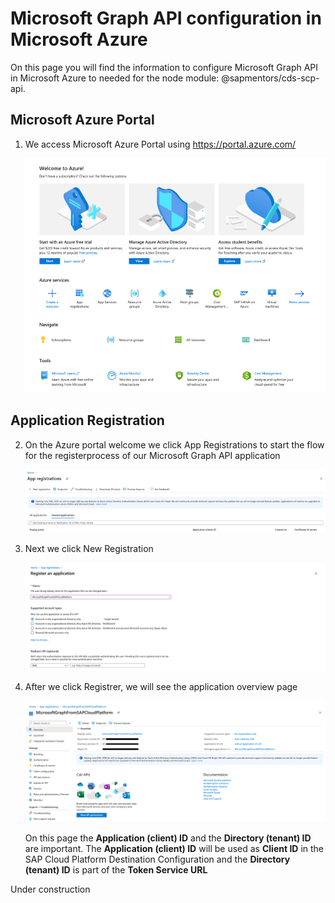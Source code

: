 # Microsoft Graph API configuration in Microsoft Azure
On this page you will find the information to configure Microsoft Graph API in Microsoft Azure to needed for the node module: @sapmentors/cds-scp-api.

## Microsoft Azure Portal 
1. We access Microsoft Azure Portal using https://portal.azure.com/

   ![Azure Welcompage](./pictures/PortalAzureWelcomePage.png)

## Application Registration 
2. On the Azure portal welcome we click App Registrations to start the flow for the registerprocess of our Microsoft Graph API application

   ![App registration page](./pictures/AzureAppRegistration.png)

3. Next we click New Registration

   ![App registration page](./pictures/AzureRegisterAnApp.png)

4. After we click Registrer, we will see the application overview page

   ![App registration page](./pictures/AzureApplicationOverview.png)

   On this page the **Application (client) ID** and the **Directory (tenant) ID** are important. The **Application (client) ID** will be used as **Client ID** in the SAP Cloud Platform Destination Configuration and the **Directory (tenant) ID** is part of the **Token Service URL**



Under construction